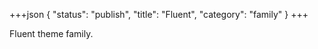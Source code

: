 +++json
{
  "status": "publish",
  "title": "Fluent",
  "category": "family"
}
+++

Fluent theme family.
